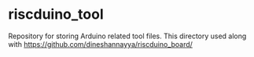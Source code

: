 # riscduino_tool
Repository for storing Arduino related tool files. This directory used along with https://github.com/dineshannayya/riscduino_board/







